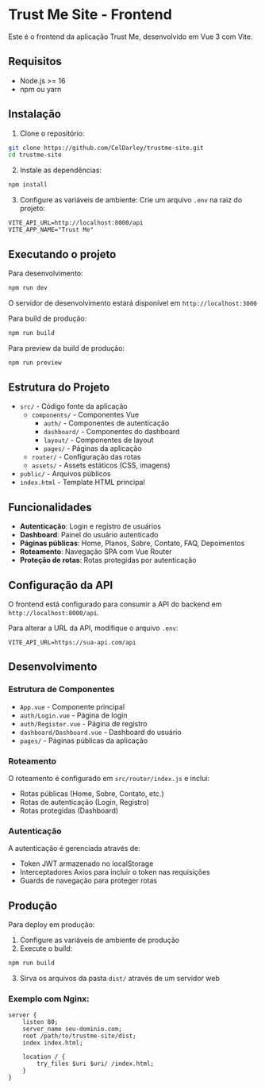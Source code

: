 # Trust Me Site - Frontend

Este é o frontend da aplicação Trust Me, desenvolvido em Vue 3 com Vite.

## Requisitos

- Node.js >= 16
- npm ou yarn

## Instalação

1. Clone o repositório:
```bash
git clone https://github.com/CelDarley/trustme-site.git
cd trustme-site
```

2. Instale as dependências:
```bash
npm install
```

3. Configure as variáveis de ambiente:
Crie um arquivo `.env` na raiz do projeto:
```env
VITE_API_URL=http://localhost:8000/api
VITE_APP_NAME="Trust Me"
```

## Executando o projeto

Para desenvolvimento:
```bash
npm run dev
```

O servidor de desenvolvimento estará disponível em `http://localhost:3000`

Para build de produção:
```bash
npm run build
```

Para preview da build de produção:
```bash
npm run preview
```

## Estrutura do Projeto

- `src/` - Código fonte da aplicação
  - `components/` - Componentes Vue
    - `auth/` - Componentes de autenticação
    - `dashboard/` - Componentes do dashboard
    - `layout/` - Componentes de layout
    - `pages/` - Páginas da aplicação
  - `router/` - Configuração das rotas
  - `assets/` - Assets estáticos (CSS, imagens)
- `public/` - Arquivos públicos
- `index.html` - Template HTML principal

## Funcionalidades

- **Autenticação**: Login e registro de usuários
- **Dashboard**: Painel do usuário autenticado
- **Páginas públicas**: Home, Planos, Sobre, Contato, FAQ, Depoimentos
- **Roteamento**: Navegação SPA com Vue Router
- **Proteção de rotas**: Rotas protegidas por autenticação

## Configuração da API

O frontend está configurado para consumir a API do backend em `http://localhost:8000/api`.

Para alterar a URL da API, modifique o arquivo `.env`:
```env
VITE_API_URL=https://sua-api.com/api
```

## Desenvolvimento

### Estrutura de Componentes

- `App.vue` - Componente principal
- `auth/Login.vue` - Página de login
- `auth/Register.vue` - Página de registro
- `dashboard/Dashboard.vue` - Dashboard do usuário
- `pages/` - Páginas públicas da aplicação

### Roteamento

O roteamento é configurado em `src/router/index.js` e inclui:
- Rotas públicas (Home, Sobre, Contato, etc.)
- Rotas de autenticação (Login, Registro)
- Rotas protegidas (Dashboard)

### Autenticação

A autenticação é gerenciada através de:
- Token JWT armazenado no localStorage
- Interceptadores Axios para incluir o token nas requisições
- Guards de navegação para proteger rotas

## Produção

Para deploy em produção:

1. Configure as variáveis de ambiente de produção
2. Execute o build:
```bash
npm run build
```
3. Sirva os arquivos da pasta `dist/` através de um servidor web

### Exemplo com Nginx:
```nginx
server {
    listen 80;
    server_name seu-dominio.com;
    root /path/to/trustme-site/dist;
    index index.html;

    location / {
        try_files $uri $uri/ /index.html;
    }
}
```
